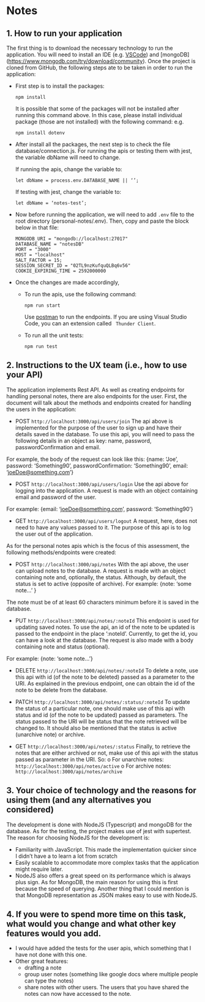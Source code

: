 # Notes
## 1.	How to run your application
The first thing is to download the necessary technology to run the application. You will need to install an IDE (e.g. [VSCode](https://code.visualstudio.com/download)) and [mongoDB] (https://www.mongodb.com/try/download/community).
Once the project is cloned from GitHub, the following steps ate to be taken in order to run the application:
* First step is to install the packages:
   ```console 
   npm install
   ```
   It is possible that some of the packages will not be installed after running this command above. In this case, please install individual package (those are not installed) with the following command:
   e.g. 
   ```console 
   npm install dotenv
   ```

* After install all the packages, the next step is to check the file database/connection.js. For running the apis or testing them with jest, the variable dbName will need to change.

   If running the apis, change the variable to:
   ```console 
   let dbName = process.env.DATABASE_NAME || ‘’;
   ```

   If testing with jest, change the variable to:
   ```console
   let dbName = ‘notes-test’;
   ```

* Now before running the application, we will need to add ```.env``` file to the root directory (personal-notes/.env). Then, copy and paste the block below in that file:

   ```console
   MONGODB_URI = "mongodb://localhost:27017"
   DATABASE_NAME = "notesDB"
   PORT = "3000"
   HOST = "localhost"
   SALT_FACTOR = 15;
   SESSION_SECRET_ID = "02TL9nzKufquQLBq6v56"
   COOKIE_EXPIRING_TIME = 2592000000
   ```

* Once the changes are made accordingly,

   - To run the apis, use the following command:
      ```console
      npm run start
      ```
      Use [postman](https://www.postman.com/downloads/) to run the endpoints. If you are using Visual Studio Code, you can an extension called ``` Thunder Client```.

   - To run all the unit tests:
      ```console
      npm run test
      ```

## 2.	Instructions to the UX team (i.e., how to use your API)
The application implements Rest API. As well as creating endpoints for handling personal notes, there are also endpoints for the user. 
First, the document will talk about the methods and endpoints created for handling the users in the application:
-	POST ```http://localhost:3000/api/users/join```
The api above is implemented for the purpose of the user to sign up and have their details saved in the database. To use this api, you will need to pass the following details in an object as key: name, password, passwordConfirmation and email. 

For example, the body of the request can look like this:
{name: ‘Joe’, password: ‘Something90’, passwordConfirmation: ‘Something90’, email: ‘joeDoe@something.com’}

-	POST ```http://localhost:3000/api/users/login```
Use the api above for logging into the application. A request is made with an object containing email and password of the user. 

For example:
{email: ‘joeDoe@something.com’, password: ‘Something90’}

-	GET ```http://localhost:3000/api/users/logout```
A request, here, does not need to have any values passed to it. The purpose of this api is to log the user out of the application.

As for the personal notes apis which is the focus of this assessment, the following methods/endpoints were created:
-	POST ```http://localhost:3000/api/notes```
With the api above, the user can upload notes to the database. A request is made with an object containing note and, optionally, the status. Although, by default, the status is set to active (opposite of archive). 
For example:
{note: ‘some note…’ }

The note must be of at least 60 characters minimum before it is saved in the database.

-	PUT ```http://localhost:3000/api/notes/:noteId```
This endpoint is used for updating saved notes. To use the api, an id of the note to be updated is passed to the endpoint in the place ‘:noteId’. Currently, to get the id, you can have a look at the database. The request is also made with a body containing note and status (optional). 

For example: 
{note: ‘some note…’}

-	DELETE ```http://localhost:3000/api/notes/:noteId```
To delete a note, use this api with id (of the note to be deleted) passed as a parameter to the URI. As explained in the previous endpoint, one can obtain the id of the note to be delete from the database.

-	PATCH ```http://localhost:3000/api/notes/:status/:noteId```
To update the status of a particular note, one should make use of this api with status and id (of the note to be updated) passed as parameters. The status passed to the URI will be status that the note retrieved will be changed to. It should also be mentioned that the status is active (unarchive note) or archive.

-	GET ```http://localhost:3000/api/notes/:status```
Finally, to retrieve the notes that are either archived or not, make use of this api with the status passed as parameter in the URI. 
So:
o	For unarchive notes: ```http://localhost:3000/api/notes/active```
o	For archive notes: ```http://localhost:3000/api/notes/archive``` 

## 3.	Your choice of technology and the reasons for using them (and any alternatives you considered)
The development is done with NodeJS (Typescript) and mongoDB for the database. As for the testing, the project makes use of jest with supertest. 
The reason for choosing NodeJS for the development is:
-	Familiarity with JavaScript. This made the implementation quicker since I didn’t have a to learn a lot from scratch
-	Easily scalable to accommodate more complex tasks that the application might require later. 
-	NodeJS also offers a great speed on its performance which is always plus sign.
As for MongoDB, the main reason for using this is first because the speed of querying. Another thing that I could mention is that MongoDB representation as JSON makes easy to use with NodeJS.

## 4.	If you were to spend more time on this task, what would you change and what other key features would you add.
-	I would have added the tests for the user apis, which something that I have not done with this one. 
-	Other great features:
    *	drafting a note
    *	group user notes (something like google docs where multiple people can type the notes)
    *	share notes with other users. The users that you have shared the notes can now have accessed to the note. 

